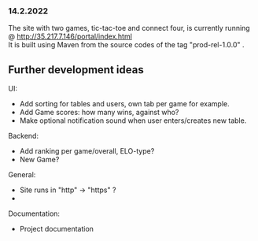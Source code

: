 ### 14.2.2022
The site with two games, tic-tac-toe and connect four, is currently running @ http://35.217.7.146/portal/index.html 
<br>
It is built using Maven from the source codes of the tag "prod-rel-1.0.0" .

## Further development ideas

UI:
* Add sorting for tables and users, own tab per game for example.
* Add Game scores: how many wins, against who?
* Make optional notification sound when user enters/creates new table.

Backend:
* Add ranking per game/overall, ELO-type?
* New Game?

General:
* Site runs in "http" -> "https" ?
* 
Documentation:
* Project documentation
